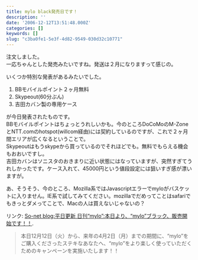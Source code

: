 ```yaml
---
title: mylo black発売日です！
description: ''
date: '2006-12-12T13:51:48.000Z'
categories: []
keywords: []
slug: "c3ba0fe1-5e3f-4d82-9549-030d32c10771"
---
```

注文しました。  
一応ちゃんとした発売みたいですね。発送は２月になりますって感じの。

いくつか特別な発表があるみたいでした。

1.  BBモバイルポイント２ヶ月無料
2.  Skypeout(60分ぶん)
3.  吉田カバン製の専用ケース

が今日発表されたものです。  
BBモバイルポイントはちょっとうれしいかも。今のところDoCoMoのM-ZoneとNTT.comのhotspot(willcom経由)には契約しているのですが、これで２ヶ月間エリアが広くなるということで。  
Skypeoutはもうskypeから買っているのでそれほどでも。無料でもらえる機会もおおいですし。  
吉田カバンはソニスタのおきまりに近い状態にはなっていますが、突然すぎてうれしかったです。ケース入れて、45000円という値段設定には狙いすぎ感が漂いますが。

あ、そうそう、今のところ、Mozilla系ではJavascriptエラーでmyloがバスケットに入りません。IE系で試してみてください。mozillaでだめってことはsafariでもきっとダメってことで、Macの人は買えないじゃないの？

リンク: [So-net blog:平日更新 日刊“mylo”:本日より、“mylo”ブラック、販売開始です！！](http://blog.so-net.ne.jp/mylo/2006-12-12 "So-net blog:平日更新 日刊“mylo”:本日より、“mylo”ブラック、販売開始です！！").

> 本日12月12日（火）から、来年の4月2日（月）までの期間に、“mylo”をご購入くださったステキなあなたへ、“mylo”をより楽しく使っていただくためのキャンペーンを実施いたします！！